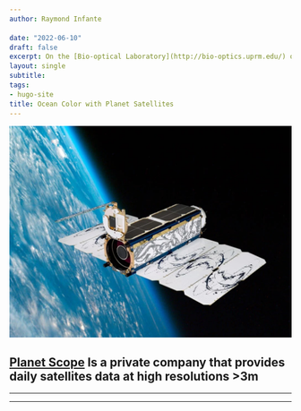 ```yaml
---
author: Raymond Infante

date: "2022-06-10"
draft: false
excerpt: On the [Bio-optical Laboratory](http://bio-optics.uprm.edu/) our team is studying if Planet new high resolutions satellites can be used for coastal Ocean Color studies. 
layout: single
subtitle:
tags:
- hugo-site
title: Ocean Color with Planet Satellites 
---
```


![PlanetScope Satellite](Planet_SuperDove.jpeg)

## [Planet Scope](https://www.planet.com/?gclid=EAIaIQobChMIqrmrgL6b_QIVIoJaBR0bDATNEAAYASAAEgLKqfD_BwE) Is a private company that provides daily satellites data at high resolutions >3m

---

--- 